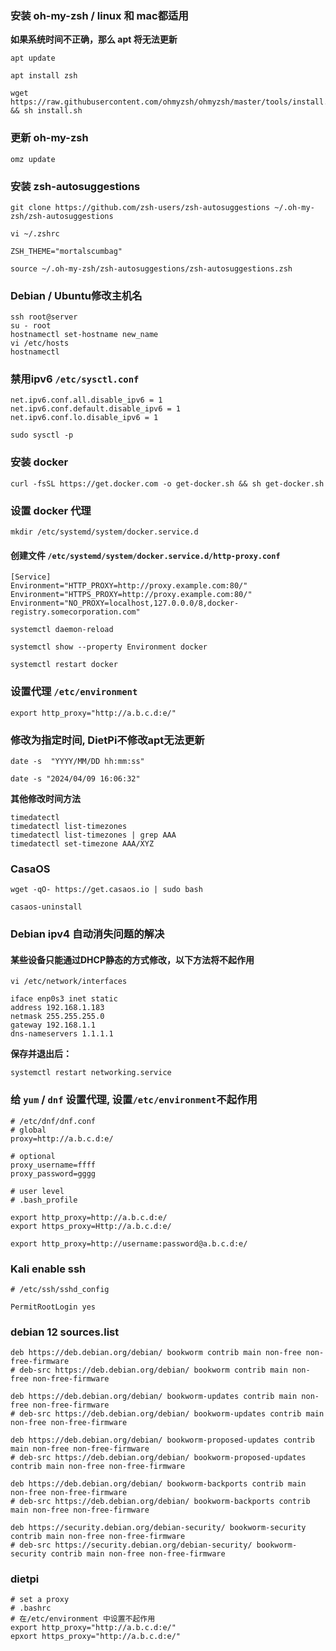 ### 安装 oh-my-zsh / linux 和 mac都适用
__如果系统时间不正确，那么 apt 将无法更新__
```
apt update
```
```
apt install zsh
```

```
wget https://raw.githubusercontent.com/ohmyzsh/ohmyzsh/master/tools/install.sh && sh install.sh
```

### 更新 oh-my-zsh

```
omz update
```

### 安装 zsh-autosuggestions

```
git clone https://github.com/zsh-users/zsh-autosuggestions ~/.oh-my-zsh/zsh-autosuggestions
```
```
vi ~/.zshrc
```
```
ZSH_THEME="mortalscumbag"
```
```
source ~/.oh-my-zsh/zsh-autosuggestions/zsh-autosuggestions.zsh
```

### Debian / Ubuntu修改主机名

```
ssh root@server
su - root
hostnamectl set-hostname new_name
vi /etc/hosts
hostnamectl
```

### 禁用ipv6 `/etc/sysctl.conf`

```
net.ipv6.conf.all.disable_ipv6 = 1
net.ipv6.conf.default.disable_ipv6 = 1
net.ipv6.conf.lo.disable_ipv6 = 1
```

```
sudo sysctl -p
```



### 安装 docker

```
curl -fsSL https://get.docker.com -o get-docker.sh && sh get-docker.sh
```

### 设置 docker 代理

```
mkdir /etc/systemd/system/docker.service.d
```
#### 创建文件 `/etc/systemd/system/docker.service.d/http-proxy.conf `
```
[Service]
Environment="HTTP_PROXY=http://proxy.example.com:80/"
Environment="HTTPS_PROXY=http://proxy.example.com:80/"
Environment="NO_PROXY=localhost,127.0.0.0/8,docker-registry.somecorporation.com"
```
```
systemctl daemon-reload
```
```
systemctl show --property Environment docker
```

```
systemctl restart docker
```



### 设置代理 `/etc/environment`

```
export http_proxy="http://a.b.c.d:e/"
```


### 修改为指定时间, DietPi不修改apt无法更新
```
date -s  "YYYY/MM/DD hh:mm:ss"

date -s "2024/04/09 16:06:32"
```

__其他修改时间方法__

```
timedatectl
timedatectl list-timezones
timedatectl list-timezones | grep AAA
timedatectl set-timezone AAA/XYZ
```

### CasaOS

```
wget -qO- https://get.casaos.io | sudo bash
```

```
casaos-uninstall
```

### Debian ipv4 自动消失问题的解决

#### 某些设备只能通过DHCP静态的方式修改，以下方法将不起作用

```
vi /etc/network/interfaces
```

```
iface enp0s3 inet static
address 192.168.1.183
netmask 255.255.255.0
gateway 192.168.1.1
dns-nameservers 1.1.1.1
```

__保存并退出后：__

```
systemctl restart networking.service
```

### 给 `yum` / `dnf` 设置代理, 设置`/etc/environment`不起作用

```
# /etc/dnf/dnf.conf
# global
proxy=http://a.b.c.d:e/

# optional
proxy_username=ffff
proxy_password=gggg
```
```
# user level
# .bash_profile

export http_proxy=http://a.b.c.d:e/
export https_proxy=Http://a.b.c.d:e/

export http_proxy=http://username:password@a.b.c.d:e/
```
### Kali enable ssh
```
# /etc/ssh/sshd_config

PermitRootLogin yes
```

### debian 12 sources.list

```
deb https://deb.debian.org/debian/ bookworm contrib main non-free non-free-firmware
# deb-src https://deb.debian.org/debian/ bookworm contrib main non-free non-free-firmware

deb https://deb.debian.org/debian/ bookworm-updates contrib main non-free non-free-firmware
# deb-src https://deb.debian.org/debian/ bookworm-updates contrib main non-free non-free-firmware

deb https://deb.debian.org/debian/ bookworm-proposed-updates contrib main non-free non-free-firmware
# deb-src https://deb.debian.org/debian/ bookworm-proposed-updates contrib main non-free non-free-firmware

deb https://deb.debian.org/debian/ bookworm-backports contrib main non-free non-free-firmware
# deb-src https://deb.debian.org/debian/ bookworm-backports contrib main non-free non-free-firmware

deb https://security.debian.org/debian-security/ bookworm-security contrib main non-free non-free-firmware
# deb-src https://security.debian.org/debian-security/ bookworm-security contrib main non-free non-free-firmware
```

### dietpi

```
# set a proxy
# .bashrc
# 在/etc/environment 中设置不起作用
export http_proxy="http://a.b.c.d:e/"
epxort https_proxy="http://a.b.c.d:e/"
```


